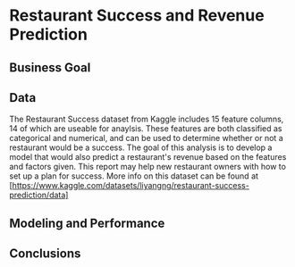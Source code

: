 # Restaurant Success and Revenue Prediction
## Business Goal


## Data
The Restaurant Success dataset from Kaggle includes 15 feature columns, 14 of which are useable for anaylsis. These features are both classified as categorical and numerical, and can be used to determine whether or not a restaurant would be a success. The goal of this analysis is to develop a model that would also predict a restaurant's revenue based on the features and factors given. This report may help new restaurant owners with how to set up a plan for success. More info on this dataset can be found at [https://www.kaggle.com/datasets/liyangng/restaurant-success-prediction/data]

## Modeling and Performance


## Conclusions

